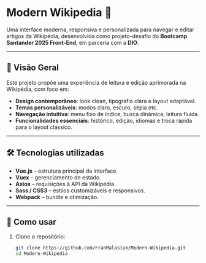 # Modern Wikipedia 🧭

Uma interface moderna, responsiva e personalizada para navegar e editar artigos da Wikipédia, desenvolvida como projeto-desafio do **Bootcamp Santander 2025 Front‑End**, em parceria com a **DIO**.

---

## 🎯 Visão Geral

Este projeto propõe uma experiência de leitura e edição aprimorada na Wikipédia, com foco em:

- **Design contemporâneo**: look clean, tipografia clara e layout adaptável.
- **Temas personalizáveis**: modos claro, escuro, sépia etc.
- **Navegação intuitiva**: menu fixo de índice, busca dinâmica, leitura fluida.
- **Funcionalidades essenciais**: histórico, edição, idiomas e troca rápida para o layout clássico.

---

## 🛠️ Tecnologias utilizadas

- **Vue.js** – estrutura principal da interface.
- **Vuex** – gerenciamento de estado.
- **Axios** – requisições à API da Wikipédia.
- **Sass / CSS3** – estilos customizáveis e responsivos.
- **Webpack** – bundle e otimização.

---

## 🏁 Como usar

1. Clone o repositório:
   ```bash
   git clone https://github.com/FranMalasiuk/Modern-Wikipedia.git
   cd Modern-Wikipedia

